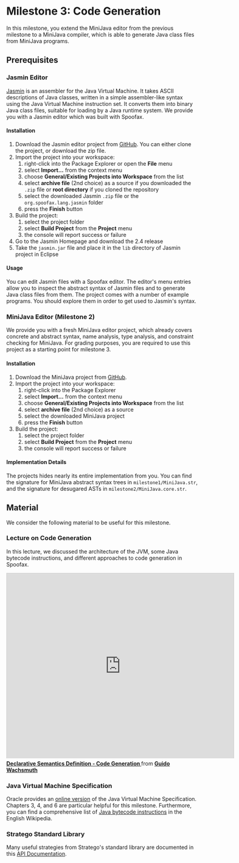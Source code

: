 # Milestone 3: Code Generation

In this milestone, you extend the MiniJava editor from the previous milestone to a MiniJava compiler, which is able to generate Java class files from MiniJava programs.

## Prerequisites

### Jasmin Editor

[Jasmin][] is an assembler for the Java Virtual Machine. It takes ASCII descriptions of Java classes, written in a simple assembler-like syntax using the Java Virtual Machine instruction set. It converts them into binary Java class files, suitable for loading by a Java runtime system.
We provide you with a Jasmin editor which was built with Spoofax.

#### Installation

1. Download the Jasmin editor project from [GitHub][GitHub-Jasmin]. You can either clone the project, or download the zip file.
2. Import the project into your workspace:
    1. right-click into the Package Explorer or open the **File** menu
    2. select **Import...** from the context menu
    3. choose **General/Existing Projects into Workspace** from the list
    4. select **archive file** (2nd choice) as a source if you downloaded the `.zip` file or **root directory** if you cloned the repository
    5. select the downloaded Jasmin `.zip` file or the `org.spoofax.lang.jasmin` folder
    6. press the **Finish** button
3. Build the project:
    1. select the project folder
    2. select **Build Project** from the **Project** menu
    3. the console will report success or failure
4. Go to the Jasmin Homepage and download the 2.4 release
5. Take the `jasmin.jar` file and place it in the `lib` directory of Jasmin project in Eclipse

#### Usage

You can edit Jasmin files with a Spoofax editor. The editor's menu entries allow you to inspect the abstract syntax of Jasmin files and to generate Java class files from them. The project comes with a number of example programs. You should explore them in order to get used to Jasmin's  syntax.

[Jasmin]: http://jasmin.sourceforge.net/ (Jasmin Home Page)
[GitHub-Jasmin]: https://github.com/metaborg/spoofax-jasmin (Jasmin Editor Project on GitHub)

### MiniJava Editor (Milestone 2)

We provide you with a fresh MiniJava editor project, which already covers concrete and abstract syntax, name analysis, type analysis, and constraint checking for MiniJava. For grading purposes, you are required to use this project as a starting point for milestone 3.

#### Installation

1. Download the MiniJava project from [GitHub][GitHub-CC].
2. Import the project into your workspace:
    1. right-click into the Package Explorer
    2. select **Import...** from the context menu
    3. choose **General/Existing Projects into Workspace** from the list
    4. select **archive file** (2nd choice) as a source
    5. select the downloaded MiniJava project
    6. press the **Finish** button
3. Build the project:
    1. select the project folder
    2. select **Build Project** from the **Project** menu
    3. the console will report success or failure

[GitHub-CC]: https://github.com/guwac/compiler-construction/releases (Initial MiniJava Project on GitHub)

#### Implementation Details

The projects hides nearly its entire implementation from you. You can find the signature for MiniJava abstract syntax trees in  `milestone1/MiniJava.str`, and the signature for desugared ASTs in `milestone2/MiniJava.core.str`.

## Material

We consider the following material to be useful for this milestone.

### Lecture on Code Generation

In this lecture, we discussed the architecture of the JVM, some Java bytecode instructions, and different approaches to code generation in Spoofax.

<iframe src="http://www.slideshare.net/slideshow/embed_code/5257918?rel=0" width="597" height="486" frameborder="0" marginwidth="0" marginheight="0" scrolling="no" style="border:1px solid #CCC;border-width:1px 1px 0;margin-bottom:5px" allowfullscreen webkitallowfullscreen mozallowfullscreen> </iframe> <div style="margin-bottom:5px"> <strong> <a href="http://www.slideshare.net/guwac/declarative-semantics-definition-code-generation" title="Declarative Semantics Definition - Code Generation " target="_blank">Declarative Semantics Definition - Code Generation </a> </strong> from <strong><a href="http://www.slideshare.net/guwac" target="_blank">Guido Wachsmuth</a></strong> </div>

### Java Virtual Machine Specification

Oracle provides an [online version][JVM] of the Java Virtual Machine Specification. Chapters 3, 4, and 6 are particular helpful for this milestone. Furthermore, you can find a comprehensive list of [Java bytecode instructions][] in the English Wikipedia.

[JVM]: http://java.sun.com/docs/books/jvms/second_edition/html/VMSpecTOC.doc.html (The Java Virtual Machine Specification, 2nd edition)
[Java bytecode instructions]: http://en.wikipedia.org/wiki/Java_bytecode_instruction_listings (List of Java bytecode instructions)

### Stratego Standard Library

Many useful strategies from Stratego's standard library are documented in this [API Documentation][LibDoc].

[LibDoc]: http://releases.strategoxt.org/docs/api/libstratego-lib/stable/docs/ (Stratego Library API Documentation)
